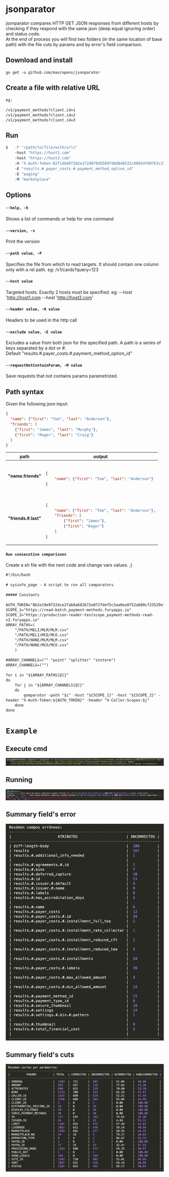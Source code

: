 # jsonparator

jsonparator compares HTTP GET JSON responses from different hosts by checking if they respond with the same json (deep equal ignoring order) and status code.<br>
At the end of process you will find two folders (in the same location of base path) with the file cuts by params and by error's field comparison. 

## Download and install

    go get -u github.com/mauropons/jsonparator

## Create a file with relative URL

    eg:

    /v1/payment_methods?client.id=1
    /v1/payment_methods?client.id=2
    /v1/payment_methods?client.id=3

## Run

```sh
$   -P "/path/to/file/with/urls" 
    -host "https://host1.com" 
    -host "https://host2.com" 
    -H "X-Auth-Token:82f14bd9f202e172d078d5589fd8d0d8532c08654f09763c15f84dccc81b7906" 
    -E "results.#.payer_costs.#.payment_method_option_id" 
    -E "paging" 
    -M "marketplace"
```

## Options

#### `--help, -h`
Shows a list of commands or help for one command

#### `--version, -v`
Print the version

#### `--path value, -P`
Specifies the file from which to read targets. It should contain one column only with a rel path. eg: /v1/cards?query=123

#### `--host value`
Targeted hosts. Exactly 2 hosts must be specified. eg: --host 'http://host1.com --host 'http://host2.com'

#### `--header value, -H value`
Headers to be used in the http call

#### `--exclude value, -E value`
Excludes a value from both json for the specified path. A path is a series of keys separated by a dot or #.<br>
Default "results.#.payer_costs.#.payment_method_option_id"

#### `--requestNotContainParam, -M value`
Save requests that not contains params parametrized.

## Path syntax

Given the following json input:

```json
{
  "name": {"first": "Tom", "last": "Anderson"},
  "friends": [
	{"first": "James", "last": "Murphy"},
	{"first": "Roger", "last": "Craig"}
  ]
}
```

<table>
<thead><tr><th>path</th><th>output</th></tr></thead>
<tbody>
<tr><td><b>"name.friends"</b></td><td>

```json

{
    "name": {"first": "Tom", "last": "Anderson"}
}

```
</td></tr>
<tr><td><b>"friends.#.last"</b></td><td>

```json

{
    "name": {"first": "Tom", "last": "Anderson"},
    "friends": [
        {"first": "James"},
        {"first": "Roger"}
    ]
}

```

</td></tr>

</tbody></table>

#### `Run consecutive comparisons`
Create a sh file with the next code and change vars values. ;) 

```console
#!/bin/bash

# sysinfo_page - A script to run all comparators

##### Constants

AUTH_TOKEN="8b2e19e9f224ce2fab8a682672e072fdef5c3aa0ea9752a680cf23529ef2b293"
SCOPE_1="https://read-batch_payment-methods.furyapps.io"
SCOPE_2="https://production-reader-testscope_payment-methods-read-v2.furyapps.io"
ARRAY_PATHS=(
	"/PATH/MELI/MLM/MLM.csv"
	"/PATH/MELI/MCO/MCO.csv"
	"/PATH/NONE/MLM/MLM.csv"
	"/PATH/NONE/MCO/MCO.csv"
	) 

#ARRAY_CHANNELS=("" "point" "splitter" "instore")
ARRAY_CHANNELS=("")

for i in "${ARRAY_PATHS[@]}"
do
	for j in "${ARRAY_CHANNELS[@]}"
	do
		gomparator -path "$i" -host "${SCOPE_1}" -host "${SCOPE_2}" -header "X-Auth-Token:${AUTH_TOKEN}" -header "X-Caller-Scopes:$j"
	done
done

```

# `Example`
## Execute cmd
![](images/1-example.png)
## Running
![](images/2-example.png)
## Summary field's error
![](images/3-example.png)
## Summary field's cuts
![](images/4-example.png)